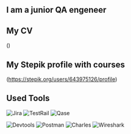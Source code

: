 ## I am a junior QA engeneer

## My CV
()
## My Stepik profile with courses
(https://stepik.org/users/643975126/profile)
## Used Tools
![Jira](https://img.shields.io/badge/-Jira-090909?style=for-the-badge&logo=Jira)  ![TestRail](https://img.shields.io/badge/-TestRail-090909?style=for-the-badge&logo=TestRail) ![Qase](https://img.shields.io/badge/-Qase-090909?style=for-the-badge&logo=Qase)

![Devtools](https://img.shields.io/badge/-Devtools-090909?style=for-the-badge&logo=googlechrome) ![Postman](https://img.shields.io/badge/-Postman-090909?style=for-the-badge&logo=Postman)
![Charles](https://img.shields.io/badge/-Charles-090909?style=for-the-badge&logo=Charles) ![Wireshark](https://img.shields.io/badge/-Wireshark-090909?style=for-the-badge&logo=Wireshark)